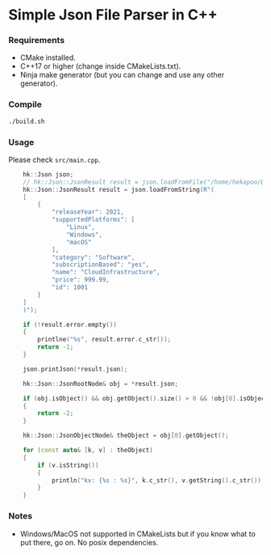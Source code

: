 # Simple Json File Parser in C++

### Requirements
 - CMake installed.
 - C++17 or higher (change inside CMakeLists.txt). 
 - Ninja make generator (but you can change and use any other generator).

### Compile

```bash
./build.sh
```

### Usage
Please check ```src/main.cpp```.

```cpp
    hk::Json json;
    // hk::Json::JsonResult result = json.loadFromFile("/home/hekapoo/Documents/probe/json/test.json");
    hk::Json::JsonResult result = json.loadFromString(R"(
    [
        {
            "releaseYear": 2021,
            "supportedPlatforms": [
                "Linux",
                "Windows",
                "macOS"
            ],
            "category": "Software",
            "subscriptionBased": "yes",
            "name": "CloudInfrastructure",
            "price": 999.99,
            "id": 1001
        }
    ]
    )");

    if (!result.error.empty())
    {
        printlne("%s", result.error.c_str());
        return -1;
    }

    json.printJson(*result.json);

    hk::Json::JsonRootNode& obj = *result.json;

    if (obj.isObject() && obj.getObject().size() > 0 && !obj[0].isObject())
    {
        return -2;
    }

    hk::Json::JsonObjectNode& theObject = obj[0].getObject();

    for (const auto& [k, v] : theObject)
    {
        if (v.isString())
        {
            println("kv: {%s : %s}", k.c_str(), v.getString().c_str());
        }
    }
```
### Notes
 - Windows/MacOS not supported in CMakeLists but if you know what to put there, go on. No posix dependencies.